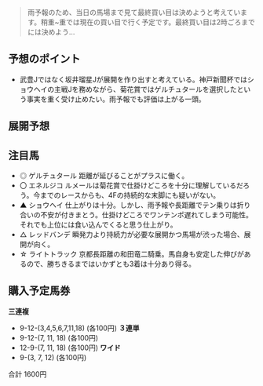 > 雨予報のため、当日の馬場まで見て最終買い目は決めようと考えています。稍重~重では現在の買い目で行く予定です。最終買い目は2時ごろまでには決めよう...

## 予想のポイント
- 武豊Jではなく坂井瑠星Jが展開を作り出すと考えている。神戸新聞杯ではショウヘイの主戦Jを務めながら、菊花賞ではゲルチュタールを選択したという事実を重く受け止めたい。雨予報でも評価は上がる一頭。

## 展開予想

## 注目馬
- ◎ ゲルチュタール
距離が延びることがプラスに働く。
- 〇 エネルジコ
ルメールは菊花賞で仕掛けどころを十分に理解しているだろう。今までのレースからも、4Fの持続的な末脚にも疑いがない。
- ▲ ショウヘイ
仕上がりは十分。しかし、雨予報や長距離でテン乗りは折り合いの不安が付きまとう。仕掛けどころでワンテンポ遅れてしまう可能性。それでも上位には食い込んでくると思う仕上がり。
- △ レッドバンデ
瞬発力より持続力が必要な展開かつ馬場が渋った場合、展開が向く。
- ☆ ライトトラック
京都長距離の和田竜二騎乗。馬自身も安定した伸びがあるので、勝ちきるまではいかずとも3着は十分あり得る。

## 購入予定馬券
**三連複**
- 9-12-(3,4,5,6,7,11,18) (各100円)
**３連単**
- 9-12-(7, 11, 18) (各100円)
- 12-9-(7, 11, 18) (各100円)
**ワイド**
- 9-(3, 7, 12) (各100円)

合計 1600円